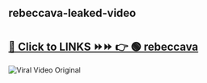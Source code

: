 
 ## rebeccava-leaked-video 

# <h2><a href="https://clipsfans.com/rebeccava&ref=git">🔗 Click to LINKS ⏩⏩ 👉 🟢 rebeccava </a></h2>

<a href="https://clipsfans.com/rebeccava&ref=git" rel="nofollow" data-target="animated-image.originalLink"><img src="https://i.ibb.co.com/xMMVF88/686577567.gif" alt="Viral Video Original" style="max-width: 100%; display: inline-block;" data-target="animated-image.originalImage"></a>
